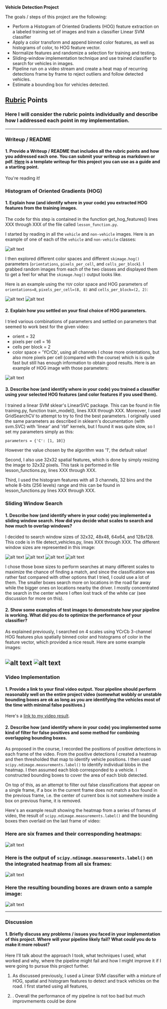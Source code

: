 **Vehicle Detection Project**

The goals / steps of this project are the following:

* Perform a Histogram of Oriented Gradients (HOG) feature extraction on a labeled training set of images and train a classifier Linear SVM classifier
* Apply a color transform and append binned color features, as well as histograms of color, to HOG feature vector. 
* Normalize features and randomize a selection for training and testing.
* Sliding-window implementation technique and use trained classifier to search for vehicles in images.
* Pipeline run on a video stream and create a heat map of recurring detections frame by frame to reject outliers and follow detected vehicles.
* Estimate a bounding box for vehicles detected.

[//]: # (Image References)
[image1]: ./examples/car-not-car.png
[image2]: ./examples/Car_features.png
[image3]: ./examples/Not-Car_features.png
[image4]: ./examples/YCrCb_HOG.png
[image5]: ./examples/32x32.png
[image6]: ./examples/48x48.png
[image7]: ./examples/64x64.png
[image8]: ./examples/128x128.png
[image9]: ./examples/all_windows.png
[image10]: ./examples/all_windows.png
[image11]: ./examples/heat_map.png
[image12]: ./examples/labels.png
[image13]: ./examples/final_boxes.png
[video1]: ./project_video.mp4

## [Rubric](https://review.udacity.com/#!/rubrics/513/view) Points
### Here I will consider the rubric points individually and describe how I addressed each point in my implementation.  

---
### Writeup / README

#### 1. Provide a Writeup / README that includes all the rubric points and how you addressed each one.  You can submit your writeup as markdown or pdf.  [Here](https://github.com/udacity/CarND-Vehicle-Detection/blob/master/writeup_template.md) is a template writeup for this project you can use as a guide and a starting point.  

You're reading it!

### Histogram of Oriented Gradients (HOG)

#### 1. Explain how (and identify where in your code) you extracted HOG features from the training images.

The code for this step is contained in the function get_hog_features() lines XXX through XXX of the file called `lesson_function.py`.

I started by reading in all the `vehicle` and `non-vehicle` images.  Here is an example of one of each of the `vehicle` and `non-vehicle` classes:

![alt text][image1]

I then explored different color spaces and different `skimage.hog()` parameters (`orientations`, `pixels_per_cell`, and `cells_per_block`).  I grabbed random images from each of the two classes and displayed them to get a feel for what the `skimage.hog()` output looks like.

Here is an example using the `YUV` color space and HOG parameters of `orientations=8`, `pixels_per_cell=(8, 8)` and `cells_per_block=(2, 2)`:


![alt text][image2]
![alt text][image3]

#### 2. Explain how you settled on your final choice of HOG parameters.

I tried various combinations of parameters and settled on parameters that seemed to work best for the given video: 
- orient = 32
- pixels per cell = 16
- cells per block = 2
- color space = 'YCrCb', using all channels
I chose more orientations, but also more pixels per cell (compared with the course) which is is quite fast but still has enough information to obtain good results. Here is an example of HOG image with those parameters:

![alt text][image4]


#### 3. Describe how (and identify where in your code) you trained a classifier using your selected HOG features (and color features if you used them).

I trained a linear SVM sklear's LinearSVC package. This can be found in file training.py, function train_model(), lines XXX through XXX. Moreover, I used GridSearchCV to attempt to try to find the best parameters. I originally used the same parameters as described in sklearn's documentation (with svm.SVC) with 'linear' and 'rbf' kernels, but I found it was quite slow, so I set my parameters simply as this:
```
parameters = {'C': [1, 10]}
```
However the value chosen by the algorithm was '1', the default value!

Second, I also use 32x32 spatial features, which is done by simply resizing the image to 32x32 pixels. This task is performed in file lesson_functions.py, lines XXX through XXX.

Third, I used the histogram features with all 3 channels, 32 bins and the whole 8-bits (256 levels) range and this can be found in lesson_functions.py lines XXX through XXX.

### Sliding Window Search

#### 1. Describe how (and identify where in your code) you implemented a sliding window search.  How did you decide what scales to search and how much to overlap windows?

I decided to search window sizes of 32x32, 48x48, 64x64, and 128x128. This code is in file detect_vehicles.py, lines XXX through XXX. The different window sizes are represented in this image:

![alt text][image5]
![alt text][image6]
![alt text][image7]
![alt text][image8]

I chose those boxe sizes to perform searches at many different scales to maximize the chance of finding a match, and since the classification was rather fast compared with other options that I tried, I could use a lot of them. The smaller boxes search more on locations in the road far away while the bigger ones on locations nearby the driver. I mostly concentrated the search in the center where I often lost track of the white car (see discussion for more on this).

#### 2. Show some examples of test images to demonstrate how your pipeline is working.  What did you do to optimize the performance of your classifier?

As explained previously, I searched on 4 scales using YCrCb 3-channel HOG features plus spatially binned color and histograms of color in the feature vector, which provided a nice result.  Here are some example images:

![alt text][image9]
![alt text][image10]
---

### Video Implementation

#### 1. Provide a link to your final video output.  Your pipeline should perform reasonably well on the entire project video (somewhat wobbly or unstable bounding boxes are ok as long as you are identifying the vehicles most of the time with minimal false positives.)
Here's a [link to my video result](./project_video.mp4).


#### 2. Describe how (and identify where in your code) you implemented some kind of filter for false positives and some method for combining overlapping bounding boxes.

As proposed in the course, I recorded the positions of positive detections in each frame of the video. From the positive detections I created a heatmap and then thresholded that map to identify vehicle positions. I then used `scipy.ndimage.measurements.label()` to identify individual blobs in the heatmap. I then assumed each blob corresponded to a vehicle. I constructed bounding boxes to cover the area of each blob detected.

On top of this, as an attempt to filter out false classifications that appear on a single frame, if a box in the current frame does not match a box found in the previous frame, i.e. the center of current box is not somewhere inside a box on previous frame, it is removed.

Here's an example result showing the heatmap from a series of frames of video, the result of `scipy.ndimage.measurements.label()` and the bounding boxes then overlaid on the last frame of video:

### Here are six frames and their corresponding heatmaps:

![alt text][image11]

### Here is the output of `scipy.ndimage.measurements.label()` on the integrated heatmap from all six frames:
![alt text][image12]

### Here the resulting bounding boxes are drawn onto a sample image:
![alt text][image13]



---

### Discussion

#### 1. Briefly discuss any problems / issues you faced in your implementation of this project.  Where will your pipeline likely fail?  What could you do to make it more robust?

Here I'll talk about the approach I took, what techniques I used, what worked and why, where the pipeline might fail and how I might improve it if I were going to pursue this project further.

1. As discussed previously, I used a Linear SVM classifier with a mixture of HOG, spatial and histogram features to detect and track vehicles on the road. I first started using all features, 

1. . Overall the performance of my pipeline is not too bad but much improvmements could be done

